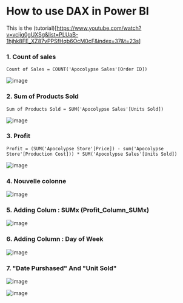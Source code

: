 # How to use DAX in Power BI

This is the (tutorial)[https://www.youtube.com/watch?v=vcijg0gUXSg&list=PLUaB-1hjhk8FE_XZ87vPPSfHqb6OcM0cF&index=37&t=23s]

### 1. Count of sales
```dax
Count of Sales = COUNT('Apocolypse Sales'[Order ID])
```
![image](https://github.com/user-attachments/assets/b0413561-8cc7-4a6c-a3ff-9ce35348cbfc)


### 2. Sum of Products Sold
```dax
Sum of Products Sold = SUM('Apocolypse Sales'[Units Sold])
```
![image](https://github.com/user-attachments/assets/6b44328f-049f-409e-a0c8-2aa5a03b340f)


### 3. Profit
```dax
Profit = (SUM('Apocolypse Store'[Price]) - sum('Apocolypse Store'[Production Cost])) * SUM('Apocolypse Sales'[Units Sold])
```
![image](https://github.com/user-attachments/assets/d548a787-4c04-4455-b925-1a1b405c75f0)


### 4. Nouvelle colonne
![image](https://github.com/user-attachments/assets/2085f310-4193-43fc-8d63-f5d7c6e282b1)


### 5. Adding Colum : SUMx (Profit_Column_SUMx)
![image](https://github.com/user-attachments/assets/b89cd72a-c568-4b4f-9de9-06d81a03cb93)

### 6. Adding Column : Day of Week
![image](https://github.com/user-attachments/assets/fc2c8772-369a-415e-b3cd-b7c57b7ccb45)

### 7. "Date Purshased" And "Unit Sold"
![image](https://github.com/user-attachments/assets/f0ab9dc8-3fae-4764-9d67-180143926850)

![image](https://github.com/user-attachments/assets/332df684-c00f-4159-8f59-1263ba89effc)


